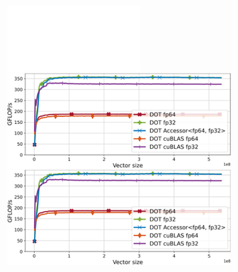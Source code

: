 ![A100 dot FLOP/s PDF](/python/plots/a100_dot_flops.pdf)
![A100 dot FLOP/s SVG](/python/plots/a100_dot_flops.svg)
![A100 dot FLOP/s PNG](/python/plots/a100_dot_flops.png)
